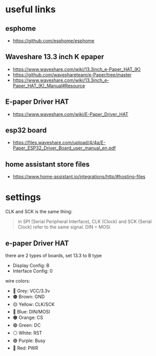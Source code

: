 # useful links

## esphome

- https://github.com/esphome/esphome

## Waveshare 13.3 inch K epaper

- https://www.waveshare.com/wiki/13.3inch_e-Paper_HAT_(K)
- https://github.com/waveshareteam/e-Paper/tree/master
- https://www.waveshare.com/wiki/13.3inch_e-Paper_HAT_(K)_Manual#Resource

## E-paper Driver HAT

- https://www.waveshare.com/wiki/E-Paper_Driver_HAT

## esp32 board

- https://files.waveshare.com/upload/4/4a/E-Paper_ESP32_Driver_Board_user_manual_en.pdf

## home assistant store files

- https://www.home-assistant.io/integrations/http/#hosting-files

# settings

CLK and SCK is the same thing:
> in SPI (Serial Peripheral Interface), CLK (Clock) and SCK (Serial Clock) refer to the same signal. 
DIN = MOSI

## e-paper Driver HAT
there are 2 types of boards, set 13.3 to B type
- Display Config: B
- Interface Config: 0

wire colors:
- 🩶 Grey: VCC/3.3v 
- 🟤 Brown: GND
- 🟡 Yellow: CLK/SCK
- 🔵 Blue: DIN/MOSI
- 🟠 Orange: CS
- 🟢 Green: DC
- ⚪️ White: RST
- 🟣 Purple: Busy
- 🔴 Red: PWR